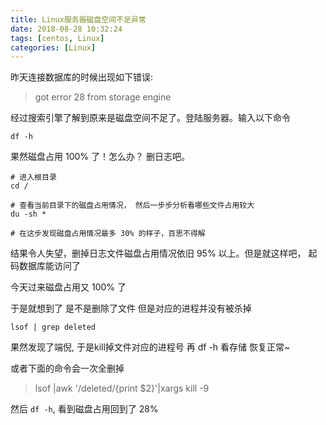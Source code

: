 ```yaml
---
title: Linux服务器磁盘空间不足异常
date: 2018-08-28 10:32:24
tags: [centos, Linux]
categories: [Linux]
---
```


昨天连接数据库的时候出现如下错误:
> got error 28 from storage engine

经过搜索引擎了解到原来是磁盘空间不足了。登陆服务器。输入以下命令
```
df -h
```
果然磁盘占用 100% 了！怎么办？ 删日志吧。
```
# 进入根目录
cd /

# 查看当前目录下的磁盘占用情况， 然后一步步分析看哪些文件占用较大
du -sh *

# 在这步发现磁盘占用情况最多 30% 的样子，百思不得解
```
结果令人失望，删掉日志文件磁盘占用情况依旧 95% 以上。但是就这样吧， 起码数据库能访问了

今天过来磁盘占用又 100% 了

于是就想到了 是不是删除了文件 但是对应的进程并没有被杀掉

```
lsof | grep deleted
```
果然发现了端倪, 于是kill掉文件对应的进程号 再 df -h 看存储 恢复正常~

或者下面的命令会一次全删掉
> lsof |awk '/deleted/{print $2}'|xargs kill -9

然后 `df -h`, 看到磁盘占用回到了 28%
